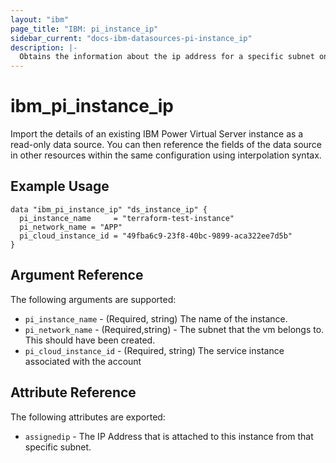```yaml
---
layout: "ibm"
page_title: "IBM: pi_instance_ip"
sidebar_current: "docs-ibm-datasources-pi-instance_ip"
description: |-
  Obtains the information about the ip address for a specific subnet on an instance.
---
```


# ibm\_pi_instance_ip

Import the details of an existing IBM Power Virtual Server instance as a read-only data source. You can then reference the fields of the data source in other resources within the same configuration using interpolation syntax.

## Example Usage

```hcl
data "ibm_pi_instance_ip" "ds_instance_ip" {
  pi_instance_name     = "terraform-test-instance"
  pi_network_name = "APP"
  pi_cloud_instance_id = "49fba6c9-23f8-40bc-9899-aca322ee7d5b"
}
```

## Argument Reference

The following arguments are supported:

* `pi_instance_name` - (Required, string) The name of the instance.
* `pi_network_name` - (Required,string) - The subnet that the vm belongs to. This should have been created.
* `pi_cloud_instance_id` - (Required, string) The service instance associated with the account

## Attribute Reference

The following attributes are exported:

* `assignedip` - The IP Address that is attached to this instance from that specific subnet. 
